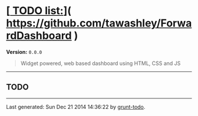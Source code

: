 # [[ TODO list:](https://github.com/tawashley/ForwardDashboard)]( https://github.com/tawashley/ForwardDashboard )

**Version:** `0.0.0`

> Widget powered, web based dashboard using HTML, CSS and JS

* * *

## TODO


* * *

Last generated: Sun Dec 21 2014 14:36:22 by [grunt-todo](https://github.com/leny/grunt-todo).
